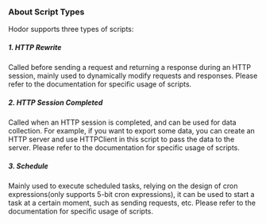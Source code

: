 ### About Script Types

Hodor supports three types of scripts:

##### 1. HTTP Rewrite  

Called before sending a request and returning a response during an HTTP session, mainly used to dynamically modify requests and responses. Please refer to the documentation for specific usage of scripts.
	
##### 2. HTTP Session Completed  

Called when an HTTP session is completed, and can be used for data collection. For example, if you want to export some data, you can create an HTTP server and use HTTPClient in this script to pass the data to the server. Please refer to the documentation for specific usage of scripts.
  
##### 3. Schedule  

Mainly used to execute scheduled tasks, relying on the design of cron expressions(only supports 5-bit cron expressions), it can be used to start a task at a certain moment, such as sending requests, etc. Please refer to the documentation for specific usage of scripts.

